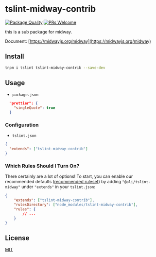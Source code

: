 # tslint-midway-contrib

[![Package Quality](http://npm.packagequality.com/shield/tslint-midway-contrib.svg)](http://packagequality.com/#?package=tslint-midway-contrib)
[![PRs Welcome](https://img.shields.io/badge/PRs-welcome-brightgreen.svg)](https://github.com/midwayjs/midway/pulls)

this is a sub package for midway.

Document: [https://midwayjs.org/midway](https://midwayjs.org/midway)

## Install

```bash
tnpm i tslint tslint-midway-contrib --save-dev
```

## Usage

- `package.json`

```json
  "prettier": {
    "singleQuote": true
  }
```

### Configuration

- `tslint.json`

```json
{
  "extends": ["tslint-midway-contrib"]
}
```


### Which Rules Should I Turn On?

There certainly are a lot of options!
To start, you can enable our recommended defaults ([recommended ruleset](http://gitlab.alibaba-inc.com/TBTakeout/midway-tslint-contrib/blob/master/tslint.comment.json)) by adding `"@ali/tslint-midway"` under `"extends"` in your `tslint.json`:

```json
{
    "extends": ["tslint-midway-contrib"],
    "rulesDirectory": ["node_modules/tslint-midway-contrib"],
    "rules": {
        // ...
    }
}
```

## License

[MIT]((http://github.com/midwayjs/midway/blob/master/LICENSE))
